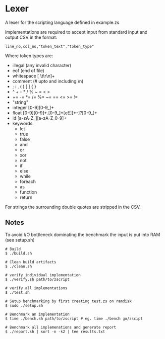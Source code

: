# Lexer
A lexer for the scripting language defined in example.zs

Implementations are required to accept input from standard input and output CSV in the format:

```
line_no,col_no,"token_text","token_type"
```

Where token types are:
* illegal (any invalid character)
* eof (end of file)
* whitespace [ \t\r\n]+
* comment (# upto and including \n)
* ; : , ( ) [ ] { }
* ^ + - * / % ~ = < >
* += -= *= /= %= ~= == <= >= !=
* "string"
* integer [0-9][0-9_]+
* float [0-9][0-9]+.[0-9_]+[eE][+-]?[0-9_]+
* id [a-zA-Z_][a-zA-Z_0-9]+
* keywords:
  * let
  * true
  * false
  * and
  * or
  * xor
  * not
  * if
  * else
  * while
  * foreach
  * as
  * function
  * return

For strings the surrounding double quotes are stripped in the CSV.

## Notes
To avoid I/O bottleneck dominating the benchmark the input is put into RAM (see setup.sh)

```
# Build
$ ./build.sh

# Clean build artifacts
$ ./clean.sh

# verify individual implementation
$ ./verify.sh path/to/zscript

# verify all implementations
$ ./test.sh

# Setup benchmarking by first creating test.zs on ramdisk
$ sudo ./setup.sh

# Benchmark an implementation
$ time ./bench.sh path/to/zscript # eg. time ./bench go/zscipt

# Benchmark all implemenations and generate report
$ ./report.sh | sort -n -k2 | tee results.txt
```
